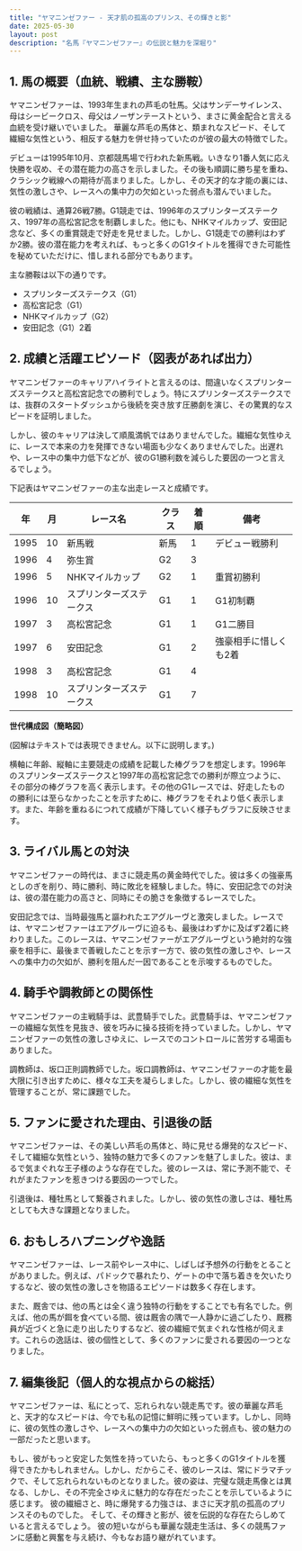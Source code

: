 ```yaml
---
title: "ヤマニンゼファー - 天才肌の孤高のプリンス、その輝きと影"
date: 2025-05-30
layout: post
description: "名馬『ヤマニンゼファー』の伝説と魅力を深堀り"
---
```


## 1. 馬の概要（血統、戦績、主な勝鞍）

ヤマニンゼファーは、1993年生まれの芦毛の牡馬。父はサンデーサイレンス、母はシービークロス、母父はノーザンテーストという、まさに黄金配合と言える血統を受け継いでいました。  華麗な芦毛の馬体と、類まれなスピード、そして繊細な気性という、相反する魅力を併せ持っていたのが彼の最大の特徴でした。

デビューは1995年10月、京都競馬場で行われた新馬戦。いきなり1番人気に応え快勝を収め、その潜在能力の高さを示しました。その後も順調に勝ち星を重ね、クラシック戦線への期待が高まりました。しかし、その天才的な才能の裏には、気性の激しさや、レースへの集中力の欠如といった弱点も潜んでいました。

彼の戦績は、通算26戦7勝。G1競走では、1996年のスプリンターズステークス、1997年の高松宮記念を制覇しました。他にも、NHKマイルカップ、安田記念など、多くの重賞競走で好走を見せました。しかし、G1競走での勝利はわずか2勝。彼の潜在能力を考えれば、もっと多くのG1タイトルを獲得できた可能性を秘めていただけに、惜しまれる部分でもあります。

主な勝鞍は以下の通りです。

* スプリンターズステークス（G1）
* 高松宮記念（G1）
* NHKマイルカップ（G2）
* 安田記念（G1）2着


## 2. 成績と活躍エピソード（図表があれば出力）

ヤマニンゼファーのキャリアハイライトと言えるのは、間違いなくスプリンターズステークスと高松宮記念での勝利でしょう。特にスプリンターズステークスでは、抜群のスタートダッシュから後続を突き放す圧勝劇を演じ、その驚異的なスピードを証明しました。

しかし、彼のキャリアは決して順風満帆ではありませんでした。繊細な気性ゆえに、レースで本来の力を発揮できない場面も少なくありませんでした。出遅れや、レース中の集中力低下などが、彼のG1勝利数を減らした要因の一つと言えるでしょう。

下記表はヤマニンゼファーの主な出走レースと成績です。


| 年 | 月 | レース名                | クラス | 着順 | 備考                               |
|---|----|-------------------------|-------|-----|------------------------------------|
| 1995 | 10 | 新馬戦                  | 新馬   | 1     | デビュー戦勝利                      |
| 1996 | 4  | 弥生賞                  | G2    | 3     |                                    |
| 1996 | 5  | NHKマイルカップ          | G2    | 1     | 重賞初勝利                          |
| 1996 | 10 | スプリンターズステークス | G1    | 1     | G1初制覇                            |
| 1997 | 3  | 高松宮記念              | G1    | 1     | G1二勝目                            |
| 1997 | 6  | 安田記念                  | G1    | 2     | 強豪相手に惜しくも2着              |
| 1998 | 3  | 高松宮記念              | G1    | 4     |                                    |
| 1998 | 10 | スプリンターズステークス | G1    | 7     |                                    |


**世代構成図（簡略図）**

(図解はテキストでは表現できません。以下に説明します。)

横軸に年齢、縦軸に主要競走の成績を記載した棒グラフを想定します。1996年のスプリンターズステークスと1997年の高松宮記念での勝利が際立つように、その部分の棒グラフを高く表示します。その他のG1レースでは、好走したものの勝利には至らなかったことを示すために、棒グラフをそれより低く表示します。また、年齢を重ねるにつれて成績が下降していく様子もグラフに反映させます。


## 3. ライバル馬との対決

ヤマニンゼファーの時代は、まさに競走馬の黄金時代でした。彼は多くの強豪馬としのぎを削り、時に勝利、時に敗北を経験しました。特に、安田記念での対決は、彼の潜在能力の高さと、同時にその脆さを象徴するレースでした。

安田記念では、当時最強馬と謳われたエアグルーヴと激突しました。レースでは、ヤマニンゼファーはエアグルーヴに迫るも、最後はわずかに及ばず2着に終わりました。このレースは、ヤマニンゼファーがエアグルーヴという絶対的な強豪を相手に、最後まで善戦したことを示す一方で、彼の気性の激しさや、レースへの集中力の欠如が、勝利を阻んだ一因であることを示唆するものでした。


## 4. 騎手や調教師との関係性

ヤマニンゼファーの主戦騎手は、武豊騎手でした。武豊騎手は、ヤマニンゼファーの繊細な気性を見抜き、彼を巧みに操る技術を持っていました。しかし、ヤマニンゼファーの気性の激しさゆえに、レースでのコントロールに苦労する場面もありました。

調教師は、坂口正則調教師でした。坂口調教師は、ヤマニンゼファーの才能を最大限に引き出すために、様々な工夫を凝らしました。しかし、彼の繊細な気性を管理することが、常に課題でした。


## 5. ファンに愛された理由、引退後の話

ヤマニンゼファーは、その美しい芦毛の馬体と、時に見せる爆発的なスピード、そして繊細な気性という、独特の魅力で多くのファンを魅了しました。彼は、まるで気まぐれな王子様のような存在でした。彼のレースは、常に予測不能で、それがまたファンを惹きつける要因の一つでした。

引退後は、種牡馬として繋養されました。しかし、彼の気性の激しさは、種牡馬としても大きな課題となりました。


## 6. おもしろハプニングや逸話

ヤマニンゼファーは、レース前やレース中に、しばしば予想外の行動をとることがありました。例えば、パドックで暴れたり、ゲートの中で落ち着きを欠いたりするなど、彼の気性の激しさを物語るエピソードは数多く存在します。

また、厩舎では、他の馬とは全く違う独特の行動をすることでも有名でした。例えば、他の馬が餌を食べている間、彼は厩舎の隅で一人静かに過ごしたり、厩務員が近づくと急に走り出したりするなど、彼の繊細で気まぐれな性格が伺えます。これらの逸話は、彼の個性として、多くのファンに愛される要因の一つとなりました。


## 7. 編集後記（個人的な視点からの総括）

ヤマニンゼファーは、私にとって、忘れられない競走馬です。彼の華麗な芦毛と、天才的なスピードは、今でも私の記憶に鮮明に残っています。しかし、同時に、彼の気性の激しさや、レースへの集中力の欠如といった弱点も、彼の魅力の一部だったと思います。

もし、彼がもっと安定した気性を持っていたら、もっと多くのG1タイトルを獲得できたかもしれません。しかし、だからこそ、彼のレースは、常にドラマチックで、そして忘れられないものとなりました。彼の姿は、完璧な競走馬像とは異なる、しかし、その不完全さゆえに魅力的な存在だったことを示しているように感じます。  彼の繊細さと、時に爆発する力強さは、まさに天才肌の孤高のプリンスそのものでした。  そして、その輝きと影が、彼を伝説的な存在たらしめていると言えるでしょう。  彼の短いながらも華麗な競走生活は、多くの競馬ファンに感動と興奮を与え続け、今もなお語り継がれています。
